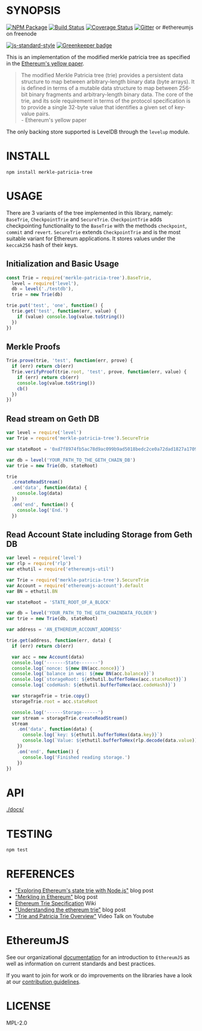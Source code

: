 # SYNOPSIS

[![NPM Package](https://img.shields.io/npm/v/merkle-patricia-tree.svg?style=flat-square)](https://www.npmjs.org/package/merkle-patricia-tree)
[![Build Status](https://img.shields.io/travis/ethereumjs/merkle-patricia-tree.svg?branch=master&style=flat-square)](https://travis-ci.org/ethereumjs/merkle-patricia-tree)
[![Coverage Status](https://img.shields.io/coveralls/ethereumjs/merkle-patricia-tree.svg?style=flat-square)](https://coveralls.io/r/ethereumjs/merkle-patricia-tree)
[![Gitter](https://img.shields.io/gitter/room/ethereum/ethereumjs-lib.svg?style=flat-square)](https://gitter.im/ethereum/ethereumjs-lib) or #ethereumjs on freenode

[![js-standard-style](https://cdn.rawgit.com/feross/standard/master/badge.svg)](https://github.com/feross/standard) [![Greenkeeper badge](https://badges.greenkeeper.io/ethereumjs/merkle-patricia-tree.svg)](https://greenkeeper.io/)

This is an implementation of the modified merkle patricia tree as specified in the [Ethereum's yellow paper](http://gavwood.com/Paper.pdf).

> The modified Merkle Patricia tree (trie) provides a persistent data structure to map between arbitrary-length binary data (byte arrays). It is defined in terms of a mutable data structure to map between 256-bit binary fragments and arbitrary-length binary data. The core of the trie, and its sole requirement in terms of the protocol specification is to provide a single 32-byte value that identifies a given set of key-value pairs.  
>  \- Ethereum's yellow paper

The only backing store supported is LevelDB through the `levelup` module.

# INSTALL

`npm install merkle-patricia-tree`

# USAGE

There are 3 variants of the tree implemented in this library, namely: `BaseTrie`, `CheckpointTrie` and `SecureTrie`. `CheckpointTrie` adds checkpointing functionality to the `BaseTrie` with the methods `checkpoint`, `commit` and `revert`. `SecureTrie` extends `CheckpointTrie` and is the most suitable variant for Ethereum applications. It stores values under the `keccak256` hash of their keys.

## Initialization and Basic Usage

```javascript
const Trie = require('merkle-patricia-tree').BaseTrie,
  level = require('level'),
  db = level('./testdb'),
  trie = new Trie(db)

trie.put('test', 'one', function() {
  trie.get('test', function(err, value) {
    if (value) console.log(value.toString())
  })
})
```

## Merkle Proofs

```javascript
Trie.prove(trie, 'test', function(err, prove) {
  if (err) return cb(err)
  Trie.verifyProof(trie.root, 'test', prove, function(err, value) {
    if (err) return cb(err)
    console.log(value.toString())
    cb()
  })
})
```

## Read stream on Geth DB

```javascript
var level = require('level')
var Trie = require('merkle-patricia-tree').SecureTrie

var stateRoot = '0xd7f8974fb5ac78d9ac099b9ad5018bedc2ce0a72dad1827a1709da30580f0544' // Block #222

var db = level('YOUR_PATH_TO_THE_GETH_CHAIN_DB')
var trie = new Trie(db, stateRoot)

trie
  .createReadStream()
  .on('data', function(data) {
    console.log(data)
  })
  .on('end', function() {
    console.log('End.')
  })
```

## Read Account State including Storage from Geth DB

```javascript
var level = require('level')
var rlp = require('rlp')
var ethutil = require('ethereumjs-util')

var Trie = require('merkle-patricia-tree').SecureTrie
var Account = require('ethereumjs-account').default
var BN = ethutil.BN

var stateRoot = 'STATE_ROOT_OF_A_BLOCK'

var db = level('YOUR_PATH_TO_THE_GETH_CHAINDATA_FOLDER')
var trie = new Trie(db, stateRoot)

var address = 'AN_ETHEREUM_ACCOUNT_ADDRESS'

trie.get(address, function(err, data) {
  if (err) return cb(err)

  var acc = new Account(data)
  console.log('-------State-------')
  console.log(`nonce: ${new BN(acc.nonce)}`)
  console.log(`balance in wei: ${new BN(acc.balance)}`)
  console.log(`storageRoot: ${ethutil.bufferToHex(acc.stateRoot)}`)
  console.log(`codeHash: ${ethutil.bufferToHex(acc.codeHash)}`)

  var storageTrie = trie.copy()
  storageTrie.root = acc.stateRoot

  console.log('------Storage------')
  var stream = storageTrie.createReadStream()
  stream
    .on('data', function(data) {
      console.log(`key: ${ethutil.bufferToHex(data.key)}`)
      console.log(`Value: ${ethutil.bufferToHex(rlp.decode(data.value))}`)
    })
    .on('end', function() {
      console.log('Finished reading storage.')
    })
})
```

# API

[./docs/](./docs/index.md)

# TESTING

`npm test`

# REFERENCES

- ["Exploring Ethereum's state trie with Node.js"](https://wanderer.github.io/ethereum/nodejs/code/2014/05/21/using-ethereums-tries-with-node/) blog post
- ["Merkling in Ethereum"](https://blog.ethereum.org/2015/11/15/merkling-in-ethereum/) blog post
- [Ethereum Trie Specification](https://github.com/ethereum/wiki/wiki/Patricia-Tree) Wiki
- ["Understanding the ethereum trie"](https://easythereentropy.wordpress.com/2014/06/04/understanding-the-ethereum-trie/) blog post
- ["Trie and Patricia Trie Overview"](https://www.youtube.com/watch?v=jXAHLqQthKw&t=26s) Video Talk on Youtube

# EthereumJS

See our organizational [documentation](https://ethereumjs.readthedocs.io) for an introduction to `EthereumJS` as well as information on current standards and best practices.

If you want to join for work or do improvements on the libraries have a look at our [contribution guidelines](https://ethereumjs.readthedocs.io/en/latest/contributing.html).

# LICENSE

MPL-2.0
